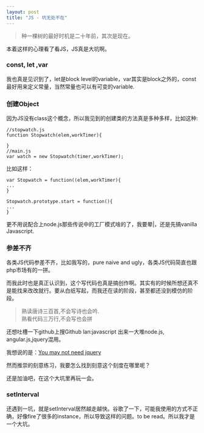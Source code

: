 ```yaml
---
layout: post
title: "JS - 坑无处不在"
---
```




> 种一棵树的最好时机是二十年前，其次是现在。

本着这样的心理看了看JS，JS真是大坑啊。

### const, let ,var

我也真是见识到了，let是block level的variable，var其实是block之外的，const最好用来定义常量，当然常量也可以有可变的variable.

### 创建Object


因为JS没有class这个概念，所以我见到的创建类的方法真是多种多样，比如这种:


```
//stopwatch.js
function Stopwatch(elem,workTimer){

}
//main.js
var watch = new Stopwatch(timer,workTimer);
```

比如这样：

```
var Stopwatch = function((elem,workTimer){
...
}

Stopwatch.prototype.start = function(){
...
}
```

更不用说配合上node.js那些传说中的工厂模式啥的了，我要晕|，还是先搞vanilla Javascript.


### 参差不齐

各类JS代码参差不齐，比如我写的，pure naive and ugly，各类JS代码简直也跟php市场有的一拼。

而我此时也是真正认识到，这个写代码也真是搞创作啊。其实有的时候所想还真不是能找来改改就行。要从白纸写起，而我还在读的阶段，甚至都还没到模仿的阶段。

> 熟读唐诗三百首,不会写诗也会吟.<br />
> 熟看代码三万行,不会写也会拼

还想吐槽一下github上搜Github lan:javascript 出来一大堆node.js, angular.js,jquery混用。

我想说的是：[You may not need jquery](http://youmightnotneedjquery.com)


然而推崇的刻意练习，我要怎么找到刻意这个刻度在哪里呢？

还是加油吧，在这个大坑里再玩一会。


### setInterval

还遇到一坑，就是setInterval居然越走越快。谷歌了一下，可能我使用的方式不正确，好像fire了很多的instance，所以导致这样的问题。to be read。所以我才是一个大坑。



